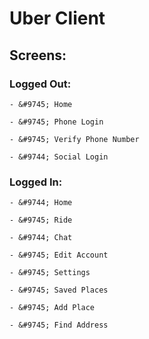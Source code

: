 # Uber Client

## Screens:

### Logged Out:
    - &#9745; Home

    - &#9745; Phone Login

    - &#9745; Verify Phone Number

    - &#9744; Social Login


### Logged In:
    - &#9744; Home

    - &#9745; Ride

    - &#9744; Chat

    - &#9745; Edit Account

    - &#9745; Settings

    - &#9745; Saved Places

    - &#9745; Add Place

    - &#9745; Find Address